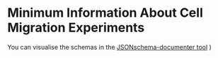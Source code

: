 # Minimum Information About Cell Migration Experiments

You can visualise the schemas in the [JSONschema-documenter tool](https://fairsharing.github.io/JSONschema-documenter/index.html?parameters={%22target%22:%22https://w3id.org/mircat/miacme/schema/miacme_schema.json%22,%22display%22:%22grid%22})
)


